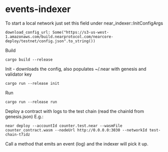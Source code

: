 # events-indexer

To start a local network just set this field under near_indexer::InitConfigArgs
```
download_config_url: Some("https://s3-us-west-1.amazonaws.com/build.nearprotocol.com/nearcore-deploy/testnet/config.json".to_string())
```

Build
```
cargo build --release
```

Init - downloads the config, also populates ~/.near with genesis and validator key
```
cargo run --release init
```

Run
```
cargo run --release run
```

Deploy a contract with logs to the test chain (read the chainId from genesis.json) E.g.:
```
near deploy --accountId counter.test.near --wasmFile counter_contract.wasm --nodeUrl http://0.0.0.0:3030 --networkId test-chain-t7idz
```

Call a method that emits an event (log) and the indexer will pick it up.